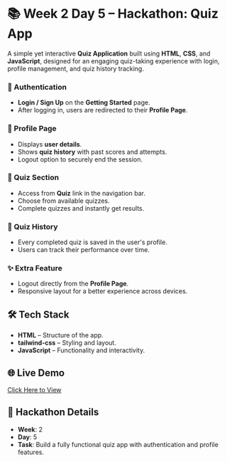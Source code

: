 # 📚 Week 2 Day 5 – Hackathon: Quiz App

A simple yet interactive **Quiz Application** built using **HTML**, **CSS**, and **JavaScript**, designed for an engaging quiz-taking experience with login, profile management, and quiz history tracking.

### 🔐 Authentication

- **Login / Sign Up** on the **Getting Started** page.
- After logging in, users are redirected to their **Profile Page**.

### 👤 Profile Page

- Displays **user details**.
- Shows **quiz history** with past scores and attempts.
- Logout option to securely end the session.

### 🧠 Quiz Section

- Access from **Quiz** link in the navigation bar.
- Choose from available quizzes.
- Complete quizzes and instantly get results.

### 📜 Quiz History

- Every completed quiz is saved in the user's profile.
- Users can track their performance over time.

### ✨ Extra Feature

- Logout directly from the **Profile Page**.
- Responsive layout for a better experience across devices.

## 🛠 Tech Stack

- **HTML** – Structure of the app.
- **tailwind-css** – Styling and layout.
- **JavaScript** – Functionality and interactivity.

## 🌐 Live Demo

[Click Here to View](https://esha-week2-day5-hackathon.vercel.app/)

## 📅 Hackathon Details

- **Week**: 2
- **Day**: 5
- **Task**: Build a fully functional quiz app with authentication and profile features.
